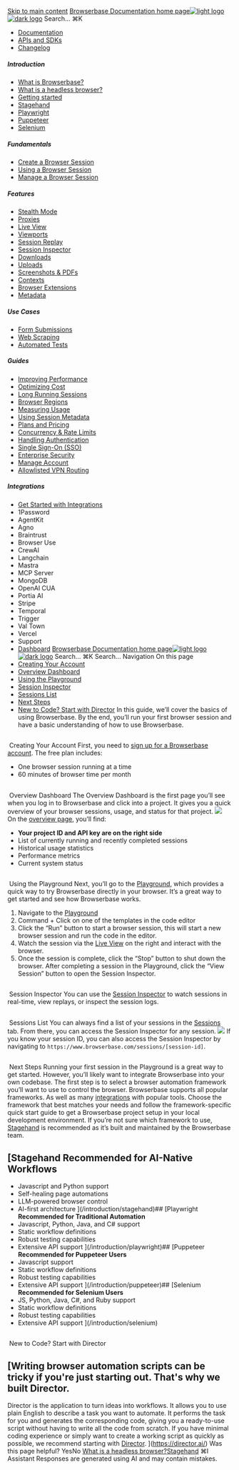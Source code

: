 [Skip to main content](#content-area)
[Browserbase Documentation home page![light logo](https://mintcdn.com/browserbase/lUkHCCQ3HJMpCnfp/logo/light.svg?fit=max&auto=format&n=lUkHCCQ3HJMpCnfp&q=85&s=0f99c87492a4fb0e9bfc45075a78c64f)![dark logo](https://mintcdn.com/browserbase/lUkHCCQ3HJMpCnfp/logo/dark.svg?fit=max&auto=format&n=lUkHCCQ3HJMpCnfp&q=85&s=645b212b9cbee8bebf84f318c2baaac0)](https://www.browserbase.com)
Search...
⌘K
 * [Documentation](/introduction/what-is-browserbase)
 * [APIs and SDKs](/reference/introduction)
 * [Changelog](https://www.browserbase.com/changelog)
##### Introduction
 * [What is Browserbase?](/introduction/what-is-browserbase)
 * [What is a headless browser?](/introduction/what-is-headless-browser)
 * [Getting started](/introduction/getting-started)
 * [Stagehand](/introduction/stagehand)
 * [Playwright](/introduction/playwright)
 * [Puppeteer](/introduction/puppeteer)
 * [Selenium](/introduction/selenium)
##### Fundamentals
 * [Create a Browser Session](/fundamentals/create-browser-session)
 * [Using a Browser Session](/fundamentals/using-browser-session)
 * [Manage a Browser Session](/fundamentals/manage-browser-session)
##### Features
 * [Stealth Mode](/features/stealth-mode)
 * [Proxies](/features/proxies)
 * [Live View](/features/session-live-view)
 * [Viewports](/features/viewports)
 * [Session Replay](/features/session-replay)
 * [Session Inspector](/features/session-inspector)
 * [Downloads](/features/downloads)
 * [Uploads](/features/uploads)
 * [Screenshots & PDFs](/features/screenshots)
 * [Contexts](/features/contexts)
 * [Browser Extensions](/features/browser-extensions)
 * [Metadata](/features/session-metadata)
##### Use Cases
 * [Form Submissions](/use-cases/automating-form-submissions)
 * [Web Scraping](/use-cases/scraping-website)
 * [Automated Tests](/use-cases/building-automated-tests)
##### Guides
 * [Improving Performance](/guides/speed-optimization)
 * [Optimizing Cost](/guides/cost-optimization)
 * [Long Running Sessions](/guides/long-running-sessions)
 * [Browser Regions](/guides/multi-region)
 * [Measuring Usage](/guides/measuring-usage)
 * [Using Session Metadata](/guides/using-session-metadata)
 * [Plans and Pricing](/guides/plans-and-pricing)
 * [Concurrency & Rate Limits](/guides/concurrency-rate-limits)
 * [Handling Authentication](/guides/authentication)
 * [Single Sign-On (SSO)](/guides/sso-setup)
 * [Enterprise Security](/guides/security)
 * [Manage Account](/guides/manage-account)
 * [Allowlisted VPN Routing](/guides/vpn)
##### Integrations
 * [Get Started with Integrations](/integrations/get-started)
 * 1Password
 * AgentKit
 * Agno
 * Braintrust
 * Browser Use
 * CrewAI
 * Langchain
 * Mastra
 * MCP Server
 * MongoDB
 * OpenAI CUA
 * Portia AI
 * Stripe
 * Temporal
 * Trigger
 * Val Town
 * Vercel
 * Support
 * [Dashboard](https://www.browserbase.com/overview)
[Browserbase Documentation home page![light logo](https://mintcdn.com/browserbase/lUkHCCQ3HJMpCnfp/logo/light.svg?fit=max&auto=format&n=lUkHCCQ3HJMpCnfp&q=85&s=0f99c87492a4fb0e9bfc45075a78c64f)![dark logo](https://mintcdn.com/browserbase/lUkHCCQ3HJMpCnfp/logo/dark.svg?fit=max&auto=format&n=lUkHCCQ3HJMpCnfp&q=85&s=645b212b9cbee8bebf84f318c2baaac0)](https://www.browserbase.com)
Search...
⌘K
Search...
Navigation
On this page
 * [Creating Your Account](#creating-your-account)
 * [Overview Dashboard](#overview-dashboard)
 * [Using the Playground](#using-the-playground)
 * [Session Inspector](#session-inspector)
 * [Sessions List](#sessions-list)
 * [Next Steps](#next-steps)
 * [New to Code? Start with Director](#new-to-code%3F-start-with-director)
In this guide, we’ll cover the basics of using Browserbase. By the end, you’ll run your first browser session and have a basic understanding of how to use Browserbase.
## 
[​](#creating-your-account)
Creating Your Account
First, you need to [sign up for a Browserbase account](https://www.browserbase.com/sign-up). The free plan includes:
 * One browser session running at a time
 * 60 minutes of browser time per month
## 
[​](#overview-dashboard)
Overview Dashboard
The Overview Dashboard is the first page you’ll see when you log in to Browserbase and click into a project. It gives you a quick overview of your browser sessions, usage, and status for that project.
![](https://mintcdn.com/browserbase/m1Ny8qOvNHvtrY7y/images/getting-started/overview.png?fit=max&auto=format&n=m1Ny8qOvNHvtrY7y&q=85&s=6f92564f152fdbd518557dbb97d66471)
On the [overview page](https://www.browserbase.com/overview), you’ll find:
 * **Your project ID and API key are on the right side**
 * List of currently running and recently completed sessions
 * Historical usage statistics
 * Performance metrics
 * Current system status
## 
[​](#using-the-playground)
Using the Playground
Next, you’ll go to the [Playground](https://www.browserbase.com/playground), which provides a quick way to try Browserbase directly in your browser. It’s a great way to get started and see how Browserbase works.
 1. Navigate to the [Playground](https://www.browserbase.com/playground)
 2. Command + Click on one of the templates in the code editor
 3. Click the “Run” button to start a browser session, this will start a new browser session and run the code in the editor.
 4. Watch the session via the [Live View](/features/session-live-view) on the right and interact with the browser.
 5. Once the session is complete, click the “Stop” button to shut down the browser.
After completing a session in the Playground, click the “View Session” button to open the Session Inspector.
## 
[​](#session-inspector)
Session Inspector
You can use the [Session Inspector](/features/session-inspector) to watch sessions in real-time, view replays, or inspect the session logs.
## 
[​](#sessions-list)
Sessions List
You can always find a list of your sessions in the [Sessions](https://www.browserbase.com/sessions) tab. From there, you can access the Session Inspector for any session.
![](https://mintcdn.com/browserbase/m1Ny8qOvNHvtrY7y/images/getting-started/sessions.png?fit=max&auto=format&n=m1Ny8qOvNHvtrY7y&q=85&s=362acb60de4202fb96e0d47414d30448)
If you know your session ID, you can also access the Session Inspector by navigating to `https://www.browserbase.com/sessions/[session-id]`.
## 
[​](#next-steps)
Next Steps
Running your first session in the Playground is a great way to get started. However, you’ll likely want to integrate Browserbase into your own codebase. The first step is to select a browser automation framework you’ll want to use to control the browser. Browserbase supports all popular frameworks. As well as many [integrations](/integrations) with popular tools. Choose the framework that best matches your needs and follow the framework-specific quick start guide to get a Browserbase project setup in your local development environment.
If you’re not sure which framework to use, [Stagehand](/introduction/stagehand) is recommended as it’s built and maintained by the Browserbase team.
## [Stagehand **Recommended for AI-Native Workflows**
 * Javascript and Python support
 * Self-healing page automations
 * LLM-powered browser control
 * AI-first architecture
](/introduction/stagehand)## [Playwright **Recommended for Traditional Automation**
 * Javascript, Python, Java, and C# support
 * Static workflow definitions
 * Robust testing capabilities
 * Extensive API support
](/introduction/playwright)## [Puppeteer **Recommended for Puppeteer Users**
 * Javascript support
 * Static workflow definitions
 * Robust testing capabilities
 * Extensive API support
](/introduction/puppeteer)## [Selenium **Recommended for Selenium Users**
 * JS, Python, Java, C#, and Ruby support
 * Static workflow definitions
 * Robust testing capabilities
 * Extensive API support
](/introduction/selenium)
## 
[​](#new-to-code%3F-start-with-director)
New to Code? Start with Director
## [Writing browser automation scripts can be tricky if you're just starting out. That's why we built Director. 
Director is the application to turn ideas into workflows. It allows you to use plain English to describe a task you want to automate. It performs the task for you and generates the corresponding code, giving you a ready-to-use script without having to write all the code from scratch. 
If you have minimal coding experience or simply want to create a working script as quickly as possible, we recommend starting with [Director](https://director.ai/). ](https://director.ai/)
Was this page helpful?
YesNo
[What is a headless browser?](/introduction/what-is-headless-browser)[Stagehand](/introduction/stagehand)
⌘I
Assistant
Responses are generated using AI and may contain mistakes.